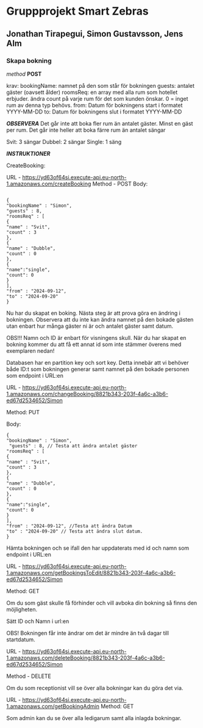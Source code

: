 # Gruppprojekt Smart Zebras

## Jonathan Tirapegui, Simon Gustavsson, Jens Alm

### Skapa bokning

_method_ **POST**

krav:
bookingName: namnet på den som står för bokningen
guests: antalet gäster (oavsett ålder)
roomsReq: en array med alla rum som hotellet erbjuder. ändra count på varje rum för det som kunden önskar. 0 = inget rum av denna typ behövs.
from: Datum för bokningens start i formatet YYYY-MM-DD
to: Datum för bokningens slut i formatet YYYY-MM-DD

**_OBSERVERA_**
Det går inte att boka fler rum än antalet gäster. Minst en gäst per rum.
Det går inte heller att boka färre rum än antalet sängar

Svit: 3 sängar
Dubbel: 2 sängar
Single: 1 säng



*****INSTRUKTIONER*****

CreateBooking:

URL - https://yd63of64si.execute-api.eu-north-1.amazonaws.com/createBooking
Method - POST
Body:
```

{
"bookingName" : "Simon",
"guests" : 8,
"roomsReq" : [
{
"name" : "Svit",
"count" : 3
},
{
"name" : "Dubble",
"count" : 0
},
{
"name":"single",
"count": 0
}
],
"from" : "2024-09-12",
"to" : "2024-09-20"
}

```

Nu har du skapat en boking.
Nästa steg är att prova göra en ändring i bokningen. Observera att du inte kan ändra namnet på den bokade gästen utan enbart hur många gäster ni är och antalet gäster samt datum.

OBS!!! Namn och ID är enbart för visningens skull. När du har skapat en bokning kommer du att få ett annat id som inte stämmer överens med exemplaren nedan!

Databasen har en partition key och sort key.
Detta innebär att vi behöver både ID:t som bokningen generar samt namnet på den bokade personen som endpoint i URL:en

URL - https://yd63of64si.execute-api.eu-north-1.amazonaws.com/changeBooking/8821b343-203f-4a6c-a3b6-ed67d2534652/Simon

Method: PUT

Body:


```
{
"bookingName" : "Simon",
 "guests" : 8, // Testa att ändra antalet gäster
"roomsReq" : [
{
"name" : "Svit",
"count" : 3
},
{
"name" : "Dubble",
"count" : 0
},
{
"name":"single",
"count": 0
}
],
"from" : "2024-09-12", //Testa att ändra Datum
"to" : "2024-09-20" // Testa att ändra slut datum.
}

```

Hämta bokningen och se ifall den har uppdaterats med id och namn som endpoint i URL:en

URL - https://yd63of64si.execute-api.eu-north-1.amazonaws.com/getBookingsToEdit/8821b343-203f-4a6c-a3b6-ed67d2534652/Simon

Method: GET

Om du som gäst skulle få förhinder och vill avboka din bokning så finns den möjligheten.

Sätt ID och Namn i url:en

OBS! Bokningen får inte ändrar om det är mindre än två dagar till startdatum.

URL - https://yd63of64si.execute-api.eu-north-1.amazonaws.com/deleteBooking/8821b343-203f-4a6c-a3b6-ed67d2534652/Simon

Method - DELETE

Om du som receptionist vill se över alla bokningar kan du göra det via.

URL - https://yd63of64si.execute-api.eu-north-1.amazonaws.com/getBookingAdmin
Method: GET

Som admin kan du se över alla ledigarum samt alla inlagda bokningar.
